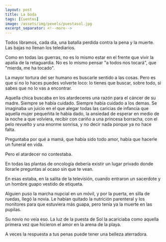 ```yaml
---
layout: post
title: La boda
tags: [Cuentos]
image: /assets/img/pexels/puestasol.jpg
excerpt_separator: <!--more-->
---
```


Todos libramos, cada día, una batalla perdida contra la pena y la muerte. Las bajas no llenan los telediarios.

Como en todas las guerras, no es lo mismo estar en el frente que vivir la apatía de la retaguardia. No es lo mismo pensar "a todos nos tocará", que "mierda, me ha tocado".

La mayor tortura del ser humano es buscarle sentido a las cosas. Pero es que si no lo haces puedes volverte loco: lo tienes que buscar, sobre todo, si sabes que no lo vas a encontrar.

Aquella chica buscaba en los atardeceres una razón para el cáncer de su madre. Siempre se había cuidado. Siempre había cuidado a los demas. Se imaginaba un juicio en el que alegar todas las caricias de infancia que aquella mujer pequeñita le había dado, la ansiedad de esperar en medio de la noche a que volviera, recibir con cariño a una princesa borracha, con el pelo revuelto y una enorme sonrisa, y no decir nada porque ya no hace falta.

Preguntaba por qué a mamá, que había sido todo amor, había que hacerle un funeral en vida.

Pero el atardecer no contestaba.

En todas las plantas de oncología debería existir un lugar privado donde llorarle preguntas al ocaso sin que te vean.

En esas estaba, en la salita de la televisión, cuando entraron un sacerdote y un hombre guapo vestido de etiqueta.

Alguien puso la marcha nupcial en un móvil, y por la puerta, en silla de ruedas, llegó la novia. Le habían quitado la nutrición parenteral y los monitores para que estuviera más guapa, pero tenía ya la muerte en las pupilas.

Su novio no veía eso. La luz de la puesta de Sol la acariciaba como aquella primera vez que hicieron el amor en la arena de la playa.

A veces la respuesta a tus penas puede tener una belleza aterradora.


